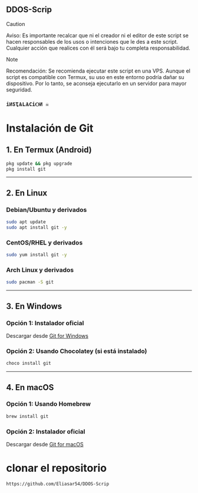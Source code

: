 ## DDOS-Scrip

> [!CAUTION]
> Aviso:
Es importante recalcar que ni el creador ni el editor de este script se hacen responsables de los usos o intenciones que le des a este script.
Cualquier acción que realices con él será bajo tu completa responsabilidad.


> [!NOTE]  
> Recomendación:
Se recomienda ejecutar este script en una VPS. Aunque el script es compatible con Termux, su uso en este entorno podría dañar su dispositivo. Por lo tanto, se aconseja ejecutarlo en un servidor para mayor seguridad.


### `іИՏҬѦLѦСіѺИ ☠️`



# Instalación de Git

## 1. En **Termux** (Android)
```bash
pkg update && pkg upgrade
pkg install git
```

---

## 2. En **Linux**

### Debian/Ubuntu y derivados
```bash
sudo apt update
sudo apt install git -y
```

### CentOS/RHEL y derivados
```bash
sudo yum install git -y
```

### Arch Linux y derivados
```bash
sudo pacman -S git
```

---

## 3. En **Windows**

### Opción 1: Instalador oficial
Descargar desde [Git for Windows](https://git-scm.com/)

### Opción 2: Usando **Chocolatey** (si está instalado)
```powershell
choco install git
```

---

## 4. En **macOS**

### Opción 1: Usando **Homebrew**
```bash
brew install git
```

### Opción 2: Instalador oficial
Descargar desde [Git for macOS](https://git-scm.com/)



# clonar el repositorio 


```bash
https://github.com/Eliasar54/DDOS-Scrip
```
